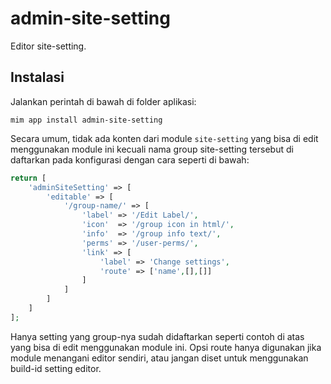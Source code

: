 # admin-site-setting

Editor site-setting.

## Instalasi

Jalankan perintah di bawah di folder aplikasi:

```
mim app install admin-site-setting
```

Secara umum, tidak ada konten dari module `site-setting` yang bisa di edit menggunakan
module ini kecuali nama group site-setting tersebut di daftarkan pada konfigurasi dengan
cara seperti di bawah:

```php
return [
    'adminSiteSetting' => [
        'editable' => [
            '/group-name/' => [
                'label' => '/Edit Label/',
                'icon'  => '/group icon in html/',
                'info'  => '/group info text/',
                'perms' => '/user-perms/',
                'link' => [
                    'label' => 'Change settings',
                    'route' => ['name',[],[]]
                ]
            ]
        ]
    ]
];
```

Hanya setting yang group-nya sudah didaftarkan seperti contoh di atas yang bisa di edit
menggunakan module ini. Opsi route hanya digunakan jika module menangani editor sendiri, atau
jangan diset untuk menggunakan build-id setting editor.